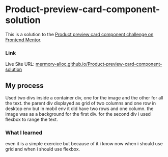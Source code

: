 # Product-preview-card-component-solution

This is a solution to the [Product preview card component challenge on Frontend Mentor](https://www.frontendmentor.io/challenges/product-preview-card-component-GO7UmttRfa).

### Link

Live Site URL: [mermory-alloc.github.io/Product-preview-card-component-solution](https://mermory-alloc.github.io/Product-preview-card-component-solution/)

## My process

Used two divs inside a container div, one for the image and the other for all the text. the parent div displayed as grid of two columns and one row in desktop env but in mobil env it did have two rows and one column.
the image was as a background for the first div. for the second div i used flexbox to range the text.

### What I learned

even it is a simple exercice but because of it i know now when i should use grid and when i should use flexbox. 
